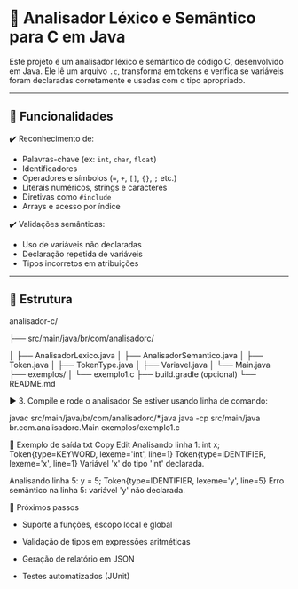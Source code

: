 # 🧠 Analisador Léxico e Semântico para C em Java

Este projeto é um analisador léxico e semântico de código C, desenvolvido em Java. Ele lê um arquivo `.c`, transforma em tokens e verifica se variáveis foram declaradas corretamente e usadas com o tipo apropriado.

---

## 🚀 Funcionalidades

✔️ Reconhecimento de:
- Palavras-chave (ex: `int`, `char`, `float`)
- Identificadores
- Operadores e símbolos (`=`, `+`, `[]`, `{}`, `;` etc.)
- Literais numéricos, strings e caracteres
- Diretivas como `#include`  
- Arrays e acesso por índice

✔️ Validações semânticas:
- Uso de variáveis não declaradas
- Declaração repetida de variáveis
- Tipos incorretos em atribuições

---

## 📂 Estrutura

analisador-c/

├── src/main/java/br/com/analisadorc/

│ ├── AnalisadorLexico.java
│ ├── AnalisadorSemantico.java
│ ├── Token.java
│ ├── TokenType.java
│ ├── Variavel.java
│ └── Main.java
├── exemplos/
│ └── exemplo1.c
├── build.gradle (opcional)
└── README.md

▶️ 3. Compile e rode o analisador
Se estiver usando linha de comando:

javac src/main/java/br/com/analisadorc/*.java
java -cp src/main/java br.com.analisadorc.Main exemplos/exemplo1.c

💬 Exemplo de saída
txt
Copy
Edit
Analisando linha 1: int x;
Token{type=KEYWORD, lexeme='int', line=1}
Token{type=IDENTIFIER, lexeme='x', line=1}
Variável 'x' do tipo 'int' declarada.

Analisando linha 5: y = 5;
Token{type=IDENTIFIER, lexeme='y', line=5}
Erro semântico na linha 5: variável 'y' não declarada.

🧭 Próximos passos

- Suporte a funções, escopo local e global

- Validação de tipos em expressões aritméticas

- Geração de relatório em JSON

- Testes automatizados (JUnit)

